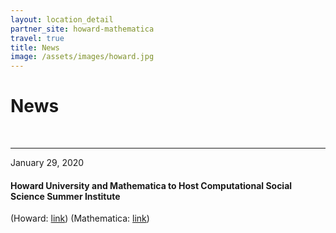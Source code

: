 ```yaml
---
layout: location_detail
partner_site: howard-mathematica
travel: true
title: News
image: /assets/images/howard.jpg
---
```


<h1 class="display-4">News</h1>
<br />

---

January 29, 2020
#### Howard University and Mathematica to Host Computational Social Science Summer Institute 
(Howard: [link](https://newsroom.howard.edu/newsroom/article/11701/howard-university-and-mathematica-host-computational-social-science-summer)) (Mathematica: [link](https://www.mathematica.org/news/howard-university-and-mathematica-to-host-computational-social-science-summer-institute))







